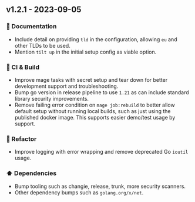 ## v1.2.1 - 2023-09-05

### 📘 Documentation

- Include detail on providing `tld` in the configuration, allowing `eu` and other TLDs to be used.
- Mention `tilt up` in the initial setup config as viable option.

### 🤖 CI & Build

- Improve mage tasks with secret setup and tear down for better development support and troubleshooting.
- Bump go version in release pipeline to use `1.21` as can include standard library security improvements.
- Remove failing error condition on `mage job:rebuild` to better allow default setup without running local builds, such as just using the published docker image.
  This supports easier demo/test usage by support.

### 🔨 Refactor

- Improve logging with error wrapping and remove deprecated Go `ioutil` usage.

### ⬆️ Dependencies

- Bump tooling such as changie, release, trunk, more security scanners.
- Other dependency bumps such as `golang.org/x/net`.
